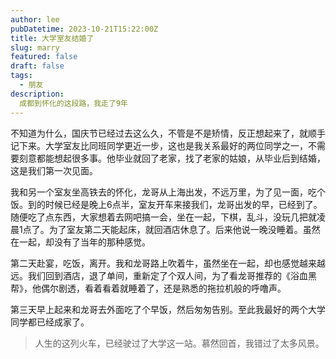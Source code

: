 ```yaml
---
author: lee
pubDatetime: 2023-10-21T15:22:00Z
title: 大学室友结婚了
slug: marry
featured: false
draft: false
tags:
  - 朋友
description:
  成都到怀化的这段路，我走了9年
---
```


不知道为什么，国庆节已经过去这么久，不管是不是矫情，反正想起来了，就顺手记下来。大学室友比同班同学更近一步，这也是我关系最好的两位同学之一，不需要刻意都能想起很多事。他毕业就回了老家，找了老家的姑娘，从毕业后到结婚，这是我们第一次见面。

我和另一个室友坐高铁去的怀化，龙哥从上海出发，不远万里，为了见一面，吃个饭。到的时候已经是晚上6点半，室友开车来接我们，龙哥出发的早，已经到了。随便吃了点东西，大家想着去网吧搞一会，坐在一起，下棋，乱斗，没玩几把就凌晨1点了。为了室友第二天能起床，就回酒店休息了。后来他说一晚没睡着。虽然在一起，却没有了当年的那种感觉。

第二天赴宴，吃饭，离开。我和龙哥路上吹着牛，虽然坐在一起，却也感觉越来越远。我们回到酒店，退了单间，重新定了个双人间，为了看龙哥推荐的《浴血黑帮》，他偶尔剧透，看着看着就睡着了，还是熟悉的拖拉机般的呼噜声。

第三天早上起来和龙哥去外面吃了个早饭，然后匆匆告别。至此我最好的两个大学同学都已经成家了。

> 人生的这列火车，已经驶过了大学这一站。慕然回首，我错过了太多风景。
